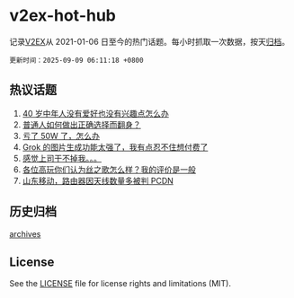 # v2ex-hot-hub

 记录[V2EX](https://www.v2ex.com/)从 2021-01-06 日至今的热门话题。每小时抓取一次数据，按天[归档](archives)。

`更新时间：2025-09-09 06:11:18 +0800`

## 热议话题

1. [40 岁中年人没有爱好也没有兴趣点怎么办](https://www.v2ex.com/t/1157679)
1. [普通人如何做出正确选择而翻身？](https://www.v2ex.com/t/1157703)
1. [亏了 50W 了，怎么办](https://www.v2ex.com/t/1157737)
1. [Grok 的图片生成功能太强了，我有点忍不住想付费了](https://www.v2ex.com/t/1157694)
1. [感觉上司干不掉我。。。](https://www.v2ex.com/t/1157697)
1. [各位高玩你们认为丝之歌怎么样？我的评价是一般](https://www.v2ex.com/t/1157698)
1. [山东移动，路由器因天线数量多被判 PCDN](https://www.v2ex.com/t/1157739)

## 历史归档

[archives](archives)

## License

See the [LICENSE](LICENSE) file for license rights and limitations (MIT).
